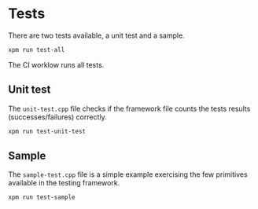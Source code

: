 # Tests

There are two tests available, a unit test and a sample.

```bash
xpm run test-all
```

The CI worklow runs all tests.

## Unit test

The `unit-test.cpp` file checks if the framework file counts
the tests results (successes/failures) correctly.

```bash
xpm run test-unit-test
```

## Sample

The `sample-test.cpp` file is a simple example exercising the
few primitives available in the testing framework.

```bash
xpm run test-sample
```
